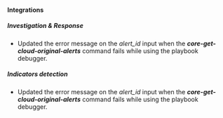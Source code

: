 
#### Integrations

##### Investigation & Response

- Updated the error message on the *alert_id* input when the ***core-get-cloud-original-alerts*** command fails while using the playbook debugger.
##### Indicators detection

- Updated the error message on the *alert_id* input when the ***core-get-cloud-original-alerts*** command fails while using the playbook debugger.
